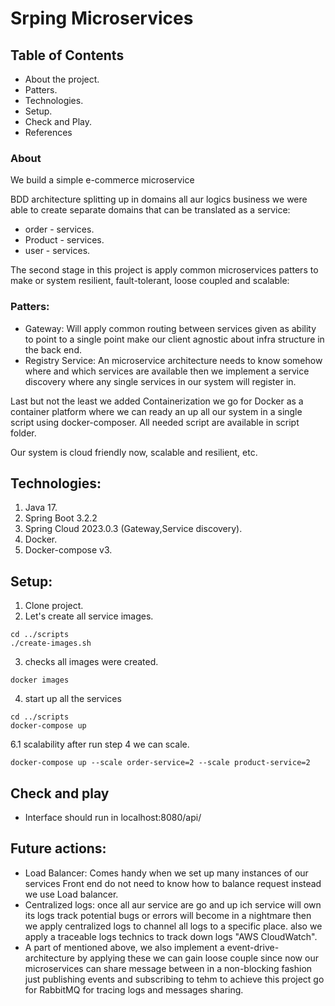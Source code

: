 # Srping Microservices 

## Table of Contents
* About the project.
* Patters.
* Technologies.
* Setup.
* Check and Play.
* References

### About

We build a simple e-commerce microservice


BDD architecture splitting up in domains all aur logics business we were able to create
separate domains that can be translated as a service:

* order - services.
* Product - services.
* user - services.

The second stage in this project is apply common microservices patters to make
or system resilient, fault-tolerant, loose coupled and scalable:
### Patters:
* Gateway: Will apply common routing between services given as ability to point to
  a single point make our client agnostic about infra structure in the back end.
* Registry Service: An microservice architecture needs to know somehow where and which services are available
  then we implement a service discovery where any single services in our system will register in.

Last but not the least we added Containerization we go for Docker as a container platform where we can ready an up
all our system in a single script using docker-composer. All needed script are available in
script folder.

Our system is cloud friendly now, scalable and resilient, etc.

## Technologies:
1. Java 17.
2. Spring Boot 3.2.2
3. Spring Cloud 2023.0.3 (Gateway,Service discovery).
4. Docker.
5. Docker-compose v3.

## Setup:
1. Clone project.
2. Let's create all service images.
  ```shell
  cd ../scripts
  ./create-images.sh
  ```
3. checks all images were created.
```shell
docker images
```
4. start up all the services
```shell
cd ../scripts
docker-compose up
```
6.1 scalability after run step 4 we can scale.
````shell
docker-compose up --scale order-service=2 --scale product-service=2
````

## Check and play
* Interface should run in localhost:8080/api/

## Future actions:
* Load Balancer: Comes handy when we set up many instances of our services
  Front end do not need to know how to balance request instead we use Load balancer.
* Centralized logs: once all aur service are go and up ich service will own its logs track potential bugs or errors will become in a nightmare
    then we apply centralized logs to channel all logs to a specific place. also
    we apply a traceable logs technics to track down logs "AWS CloudWatch".
* A part of mentioned above, we also implement a event-drive-architecture by applying these we can gain loose couple
  since now our microservices can share message between in a non-blocking fashion just publishing events and subscribing to tehm
  to achieve this project go for RabbitMQ for tracing logs and messages sharing.
